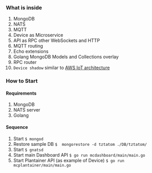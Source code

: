 
### What is inside

1. MongoDB
1. NATS
1. MQTT
1. Device as Microservice
1. API as RPC other WebSockets and HTTP
1. MQTT routing
1. Echo extensions
1. Golang MongoDB Models and Collections overlay
1. RPC router
1. `Device shadow` similar to [AWS IoT architecture](https://docs.aws.amazon.com/en_us/iot/latest/developerguide/iot-device-shadows.html)

### How to Start

#### Requirements

1. MongoDB
2. NATS server
3. Golang

#### Sequence

1. Start `$ mongod`
1. Restore sample DB `$  mongorestore -d tztatom ./DB/tztatom/`
2. Start `$ gnatsd`
3. Start main Dashboard API `$ go run mcdashboard/main/main.go`
4. Start Plantainer API (as example of Device) `$ go run mcplantainer/main/main.go`